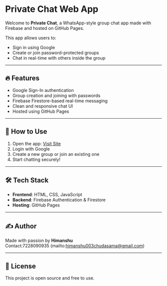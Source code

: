 # Private Chat Web App

Welcome to **Private Chat**, a WhatsApp-style group chat app made with Firebase and hosted on GitHub Pages.

This app allows users to:
- Sign in using Google
- Create or join password-protected groups
- Chat in real-time with others inside the group

---

## 🔥 Features

- Google Sign-In authentication
- Group creation and joining with passwords
- Firebase Firestore-based real-time messaging
- Clean and responsive chat UI
- Hosted using GitHub Pages

---

## 🚀 How to Use

1. Open the app: [Visit Site](https://himanshu003007.github.io/private-chat)
2. Login with Google
3. Create a new group or join an existing one
4. Start chatting securely!

---

## 🛠️ Tech Stack

- **Frontend**: HTML, CSS, JavaScript
- **Backend**: Firebase Authentication & Firestore
- **Hosting**: GitHub Pages

---

## ✍️ Author

Made with passion by **Himanshu**  
Contact:7228090935
(mailto:himanshu003chudasama@gmail.com)

---

## 📄 License

This project is open source and free to use.
